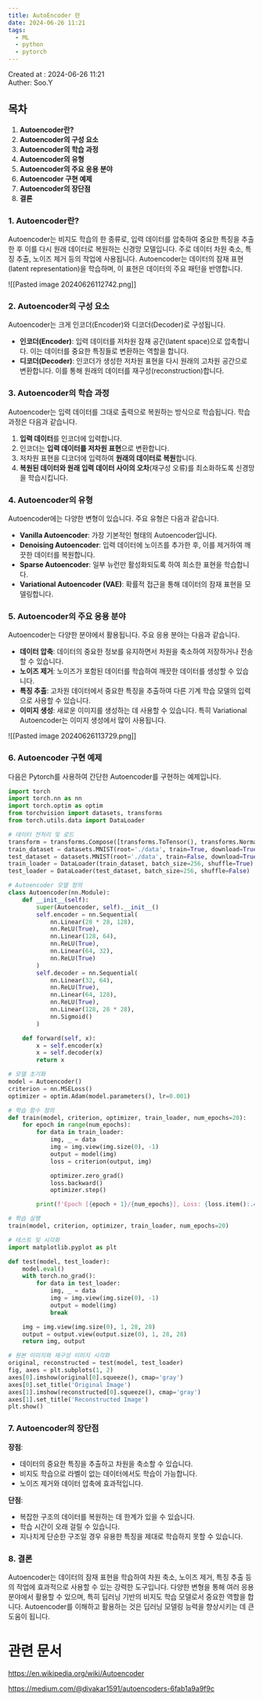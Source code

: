 ```yaml
---
title: AutoEncoder 란
date: 2024-06-26 11:21
tags:
  - ML
  - python
  - pytorch
---
```

Created at : 2024-06-26 11:21  
Auther: Soo.Y  

## 목차

1. **Autoencoder란?**
2. **Autoencoder의 구성 요소**
3. **Autoencoder의 학습 과정**
4. **Autoencoder의 유형**
5. **Autoencoder의 주요 응용 분야**
6. **Autoencoder 구현 예제**
7. **Autoencoder의 장단점**
8. **결론**

### 1. Autoencoder란?

Autoencoder는 비지도 학습의 한 종류로, 입력 데이터를 압축하여 중요한 특징을 추출한 후 이를 다시 원래 데이터로 복원하는 신경망 모델입니다. 주로 데이터 차원 축소, 특징 추출, 노이즈 제거 등의 작업에 사용됩니다. Autoencoder는 데이터의 잠재 표현(latent representation)을 학습하며, 이 표현은 데이터의 주요 패턴을 반영합니다.

![[Pasted image 20240626112742.png]]

### 2. Autoencoder의 구성 요소

Autoencoder는 크게 인코더(Encoder)와 디코더(Decoder)로 구성됩니다.

- **인코더(Encoder)**: 입력 데이터를 저차원 잠재 공간(latent space)으로 압축합니다. 이는 데이터를 중요한 특징들로 변환하는 역할을 합니다.
- **디코더(Decoder)**: 인코더가 생성한 저차원 표현을 다시 원래의 고차원 공간으로 변환합니다. 이를 통해 원래의 데이터를 재구성(reconstruction)합니다.

### 3. Autoencoder의 학습 과정

Autoencoder는 입력 데이터를 그대로 출력으로 복원하는 방식으로 학습됩니다. 학습 과정은 다음과 같습니다.

1. **입력 데이터**를 인코더에 입력합니다.
2. 인코더는 **입력 데이터를 저차원 표현**으로 변환합니다.
3. 저차원 표현을 디코더에 입력하여 **원래의 데이터로 복원**합니다.
4. **복원된 데이터와 원래 입력 데이터 사이의 오차**(재구성 오류)를 최소화하도록 신경망을 학습시킵니다.

### 4. Autoencoder의 유형

Autoencoder에는 다양한 변형이 있습니다. 주요 유형은 다음과 같습니다.

- **Vanilla Autoencoder**: 가장 기본적인 형태의 Autoencoder입니다.
- **Denoising Autoencoder**: 입력 데이터에 노이즈를 추가한 후, 이를 제거하여 깨끗한 데이터를 복원합니다.
- **Sparse Autoencoder**: 일부 뉴런만 활성화되도록 하여 희소한 표현을 학습합니다.
- **Variational Autoencoder (VAE)**: 확률적 접근을 통해 데이터의 잠재 표현을 모델링합니다.

### 5. Autoencoder의 주요 응용 분야

Autoencoder는 다양한 분야에서 활용됩니다. 주요 응용 분야는 다음과 같습니다.

- **데이터 압축**: 데이터의 중요한 정보를 유지하면서 차원을 축소하여 저장하거나 전송할 수 있습니다.
- **노이즈 제거**: 노이즈가 포함된 데이터를 학습하여 깨끗한 데이터를 생성할 수 있습니다.
- **특징 추출**: 고차원 데이터에서 중요한 특징을 추출하여 다른 기계 학습 모델의 입력으로 사용할 수 있습니다.
- **이미지 생성**: 새로운 이미지를 생성하는 데 사용할 수 있습니다. 특히 Variational Autoencoder는 이미지 생성에서 많이 사용됩니다.

![[Pasted image 20240626113729.png]]

### 6. Autoencoder 구현 예제

다음은 Pytorch를 사용하여 간단한 Autoencoder를 구현하는 예제입니다.

```python
import torch
import torch.nn as nn
import torch.optim as optim
from torchvision import datasets, transforms
from torch.utils.data import DataLoader

# 데이터 전처리 및 로드
transform = transforms.Compose([transforms.ToTensor(), transforms.Normalize((0.5,), (0.5,))])
train_dataset = datasets.MNIST(root='./data', train=True, download=True, transform=transform)
test_dataset = datasets.MNIST(root='./data', train=False, download=True, transform=transform)
train_loader = DataLoader(train_dataset, batch_size=256, shuffle=True)
test_loader = DataLoader(test_dataset, batch_size=256, shuffle=False)

# Autoencoder 모델 정의
class Autoencoder(nn.Module):
    def __init__(self):
        super(Autoencoder, self).__init__()
        self.encoder = nn.Sequential(
            nn.Linear(28 * 28, 128),
            nn.ReLU(True),
            nn.Linear(128, 64),
            nn.ReLU(True),
            nn.Linear(64, 32),
            nn.ReLU(True)
        )
        self.decoder = nn.Sequential(
            nn.Linear(32, 64),
            nn.ReLU(True),
            nn.Linear(64, 128),
            nn.ReLU(True),
            nn.Linear(128, 28 * 28),
            nn.Sigmoid()
        )

    def forward(self, x):
        x = self.encoder(x)
        x = self.decoder(x)
        return x

# 모델 초기화
model = Autoencoder()
criterion = nn.MSELoss()
optimizer = optim.Adam(model.parameters(), lr=0.001)

# 학습 함수 정의
def train(model, criterion, optimizer, train_loader, num_epochs=20):
    for epoch in range(num_epochs):
        for data in train_loader:
            img, _ = data
            img = img.view(img.size(0), -1)
            output = model(img)
            loss = criterion(output, img)

            optimizer.zero_grad()
            loss.backward()
            optimizer.step()

        print(f'Epoch [{epoch + 1}/{num_epochs}], Loss: {loss.item():.4f}')

# 학습 실행
train(model, criterion, optimizer, train_loader, num_epochs=20)

# 테스트 및 시각화
import matplotlib.pyplot as plt

def test(model, test_loader):
    model.eval()
    with torch.no_grad():
        for data in test_loader:
            img, _ = data
            img = img.view(img.size(0), -1)
            output = model(img)
            break

    img = img.view(img.size(0), 1, 28, 28)
    output = output.view(output.size(0), 1, 28, 28)
    return img, output

# 원본 이미지와 재구성 이미지 시각화
original, reconstructed = test(model, test_loader)
fig, axes = plt.subplots(1, 2)
axes[0].imshow(original[0].squeeze(), cmap='gray')
axes[0].set_title('Original Image')
axes[1].imshow(reconstructed[0].squeeze(), cmap='gray')
axes[1].set_title('Reconstructed Image')
plt.show()
```

### 7. Autoencoder의 장단점

**장점**:
- 데이터의 중요한 특징을 추출하고 차원을 축소할 수 있습니다.
- 비지도 학습으로 라벨이 없는 데이터에서도 학습이 가능합니다.
- 노이즈 제거와 데이터 압축에 효과적입니다.

**단점**:
- 복잡한 구조의 데이터를 복원하는 데 한계가 있을 수 있습니다.
- 학습 시간이 오래 걸릴 수 있습니다.
- 지나치게 단순한 구조일 경우 유용한 특징을 제대로 학습하지 못할 수 있습니다.

### 8. 결론

Autoencoder는 데이터의 잠재 표현을 학습하여 차원 축소, 노이즈 제거, 특징 추출 등의 작업에 효과적으로 사용할 수 있는 강력한 도구입니다. 다양한 변형을 통해 여러 응용 분야에서 활용할 수 있으며, 특히 딥러닝 기반의 비지도 학습 모델로서 중요한 역할을 합니다. Autoencoder를 이해하고 활용하는 것은 딥러닝 모델링 능력을 향상시키는 데 큰 도움이 됩니다.


# 관련 문서

https://en.wikipedia.org/wiki/Autoencoder

https://medium.com/@divakar1591/autoencoders-6fab1a9a9f9c